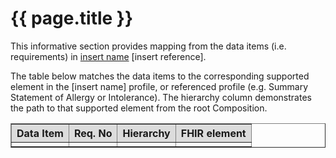 # {{ page.title }}

This informative section provides mapping from the data items (i.e. requirements) in [insert name]() [insert reference].

The table below matches the data items to the corresponding supported element in the [insert name] profile, or referenced profile (e.g. Summary Statement of Allergy or Intolerance). The hierarchy column demonstrates the path to that supported element from the root Composition. 

 <table border="1" cellpadding="1" valign="middle">
            <tbody>
                <tr bgcolor="#DCDCDC">
                    <th>Data Item</th>
                    <th>Req. No</th>
                    <th>Hierarchy</th>
                    <th>FHIR element</th>
                </tr>
              <tr>
                    <td></td>
                    <td></td>
                    <td></td>
                    <td></td>
                </tr>
            </tbody>
        </table>



